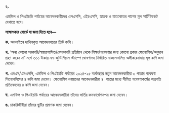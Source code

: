 **২.**

এমফিল ও পিএইচডি পর্যায়ের আবেদনকারীদের এসএসসি, এইচএসসি, স্নাতক ও স্নাতকোত্তর পাশের মূল সার্টিফিকেট দেখাতে হবে।

**সাক্ষাৎকার বোর্ডে যা জমা দিতে হবে—**

**ক.** অনলাইনে দাখিলকৃত আবেদনপত্রের প্রিন্ট কপি।

**খ.** ‘অন্য কোনো সরকারি/স্বায়ত্তশাসিত/বেসরকারি প্রতিষ্ঠান থেকে শিক্ষা/গবেষণার জন্য কোনো প্রকার ফেলোশিপ/অনুদান গ্রহণ করেন না’ মর্মে ৩০০ টাকার নন-জুডিশিয়াল স্ট্যাম্পে ঘোষণাসহ নির্ধারিত বাক্যসংবলিত অঙ্গীকারনামার মূল কপি জমা দেবেন।

**গ.** এমএস/এমএসসি, এমফিল ও পিএইচডি পর্যায়ের ২০২৪-২৫ অর্থবছরে নতুন আবেদনকারীরা ৩ পাতার গবেষণা সিনোপসিসের ৪ কপি জমা দেবেন। ফেলোশিপ নবায়নের আবেদনকারীরা ৪  পাতার মধ্যে সীমিত গবেষণাকর্মের অগ্রগতি প্রতিবেদনের ৪ কপি জমা দেবেন।

**ঘ.** এমফিল ও পিএইচডি পর্যায়ের আবেদনকারীরা তাঁদের ভর্তির কনফার্মেশনপত্র জমা দেবেন।

**ঙ.** চাকরিজীবীরা তাঁদের ছুটির প্রমাণক জমা দেবেন।
